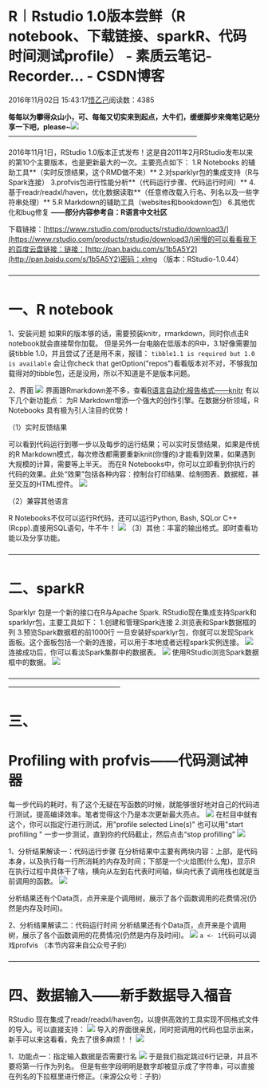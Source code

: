 
# R︱Rstudio 1.0版本尝鲜（R notebook、下载链接、sparkR、代码时间测试profile） - 素质云笔记-Recorder... - CSDN博客

2016年11月02日 15:43:17[悟乙己](https://me.csdn.net/sinat_26917383)阅读数：4385



**每每以为攀得众山小，可、每每又切实来到起点，大牛们，缓缓脚步来俺笔记葩分享一下吧，please~**![](https://img-blog.csdn.net/20161213101203247)
———————————————————————————

2016年11月1日，RStudio 1.0版本正式发布！这是自2011年2月RStudio发布以来的第10个主要版本，也是更新最大的一次。主要亮点如下：
1.R Notebooks 的辅助工具**（实时反馈结果，这个RMD做不来）**
2.对sparklyr包的集成支持（R与Spark连接）
3.profvis包进行性能分析**（代码运行步骤、代码运行时间）**
4.基于readr/readxl/haven，优化数据读取**（任意修改载入行名、列名以及一些字符串处理）**
5.R Markdown的辅助工具（websites和bookdown包）
6.其他优化和bug修复
**——部分内容参考自：R语言中文社区**

下载链接：[https://www.rstudio.com/products/rstudio/download3/](https://www.rstudio.com/products/rstudio/download3/)闲慢的可以看看我下的百度云盘链接：链接：[http://pan.baidu.com/s/1b5A5Y2](http://pan.baidu.com/s/1b5A5Y2)密码：xlmg
（版本：RStudio-1.0.44）

————————————————————————————————————

# 一、R notebook

1、安装问题
如果R的版本够的话，需要预装knitr，rmarkdown，同时你点击R notebook就会直接帮你加载。
但是另外一台电脑在低版本的R中，3.1好像需要加装tibble 1.0，并且尝试了还是用不来，报错：
`tibble1.1 is required but 1.0 is available`
会让你check that getOption("repos")看看版本对不对，不够我加载得对的tibble包，还是没用，所以不知道是不是版本问题。

2、界面
![](https://img-blog.csdn.net/20161102142657380)
界面跟Rmarkdown差不多，查看[R语言自动化报告格式——knitr](http://blog.csdn.net/sinat_26917383/article/details/47449367)
有以下几个新功能点：
为R Markdown增添一个强大的创作引擎。在数据分析领域，R Notebooks 具有极为引人注目的优势！


（1）实时反馈结果

可以看到代码运行到哪一步以及每步的运行结果；可以实时反馈结果，如果是传统的R Markdown模式，每次修改都需要重新knit(你懂的)才能看到效果，如果遇到大规模的计算，需要等上半天。
而在R Notebooks中，你可以立即看到你执行的代码的效果。此处“效果”包括各种内容：控制台打印结果、绘制图表、数据框，甚至交互的HTML控件。
![](https://img-blog.csdn.net/20161102144938732)

（2）兼容其他语言

R Notebooks不仅可以运行R代码，还可以运行Python, Bash, SQLor C++ (Rcpp).直接用SQL语句，牛不牛！
![](https://img-blog.csdn.net/20161102145238522)
（3）其他：丰富的输出格式。即时查看功能以及分享功能。

————————————————————————————————————

# 二、sparkR
Sparklyr 包是一个新的接口在R与Apache Spark. RStudio现在集成支持Spark和sparklyr包，主要工具如下：
1.创建和管理Spark连接
2.浏览表和Spark数据框的列
3.预览Spark数据框的前1000行
一旦安装好sparklyr包，你就可以发现Spark面板。这个面板包括一个新的连接，可以用于本地或者远程spark实例连接。
![](https://img-blog.csdn.net/20161102153203402)
连接成功后，你可以看淡Spark集群中的数据表。
![](https://img-blog.csdn.net/20161102153208464)
使用RStudio浏览Spark数据框中的数据。
![](https://img-blog.csdn.net/20161102153213015)


————————————————————————————————————————————————————

# 三、
# Profiling with profvis——代码测试神器

每一步代码的耗时，有了这个无疑在写函数的时候，就能够很好地对自己的代码进行测试，提高编译效率。笔者觉得这个乃是本次更新最大亮点。
![](https://img-blog.csdn.net/20161102153440531)
在栏目中就有这个，你可以指定行进行测试，用"profile selected Line(s)"
也可以用"start profilling " 一步一步测试，直到你的代码截止，然后点击“stop profilling”
![](https://img-blog.csdn.net/20161102153627471)

1、分析结果解读一：代码运行步骤
在分析结果中主要有两块内容：上部，是代码本身，以及执行每一行所消耗的内存及时间；下部是一个火焰图(什么鬼)，显示R在执行过程中具体干了啥，横向从左到右代表时间轴，纵向代表了调用栈也就是当前调用的函数。
![](https://img-blog.csdn.net/20161109102254143)

分析结果还有个Data页，点开来是个调用树，展示了各个函数调用的花费情况(仍然是内存及时间)。

2、分析结果解读二：代码运行时间
分析结果还有个Data页，点开来是个调用树，展示了各个函数调用的花费情况(仍然是内存及时间)。
![](https://img-blog.csdn.net/20161109102328036)
`a <- 1`代码可以调戏profvis
（本节内容来自公众号子豹）

————————————————————————————————————

# 四、数据输入——新手数据导入福音

RStudio 现在集成了readr/readxl/haven包，以提供高效的工具实现不同格式文件的导入。可以直接支持：
![](https://img-blog.csdn.net/20161102153816160)
导入的界面很亲民，同时把调用的代码也显示出来，新手可以来这看看，免去了很多麻烦！！
![](https://img-blog.csdn.net/20161102153820426)

1、功能点一：指定输入数据是否需要行名
![](https://img-blog.csdn.net/20161109102622493)
于是我们指定跳过6行记录，并且不要将第一行作为列名。
但是有些字段明明是数字却被显示成了字符串，可以直接在列名的下拉框里进行修正。（来源公众号：子豹）


